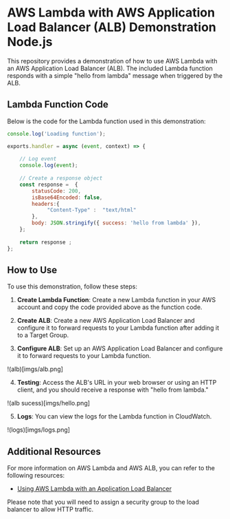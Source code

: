 # AWS Lambda with AWS Application Load Balancer (ALB) Demonstration Node.js

This repository provides a demonstration of how to use AWS Lambda with an AWS Application Load Balancer (ALB). The included Lambda function responds with a simple "hello from lambda" message when triggered by the ALB.

## Lambda Function Code

Below is the code for the Lambda function used in this demonstration:

```javascript
console.log('Loading function');

exports.handler = async (event, context) => {
    
    // Log event
    console.log(event);
    
    // Create a response object
    const response =  {
        statusCode: 200,
        isBase64Encoded: false,
        headers:{
             "Content-Type" :  "text/html"
        },
        body: JSON.stringify({ success: 'hello from lambda' }),
    };
    
    return response ;
};
```

## How to Use

To use this demonstration, follow these steps:

1. **Create Lambda Function**: Create a new Lambda function in your AWS account and copy the code provided above as the function code.

2. **Create ALB**: Create a new AWS Application Load Balancer and configure it to forward requests to your Lambda function after adding it to a Target Group.
 
3. **Configure ALB**: Set up an AWS Application Load Balancer and configure it to forward requests to your Lambda function.

!(alb)[imgs/alb.png]

4. **Testing**: Access the ALB's URL in your web browser or using an HTTP client, and you should receive a response with "hello from lambda."

!(alb sucess)[imgs/hello.png]

5. **Logs**: You can view the logs for the Lambda function in CloudWatch.

!(logs)[imgs/logs.png]



## Additional Resources

For more information on AWS Lambda and AWS ALB, you can refer to the following resources:

- [Using AWS Lambda with an Application Load Balancer](https://docs.aws.amazon.com/lambda/latest/dg/services-alb.html)
 
Please note that you will need to assign a security group to the load balancer to allow HTTP traffic.